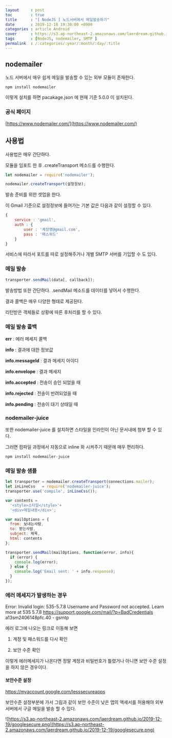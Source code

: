 ```yaml
---
layout     : post
toc        : true
title      : "[ NodeJS ] 노드서버에서 메일발송하기"
date       : 2019-12-18 19:30:00 +0900
categories : article Android
cover      : https://s3.ap-northeast-2.amazonaws.com/laerdream.github.io/cover/node.jpg
tags       : [NodeJS, nodemailer, SMTP ]
permalink  : /:categories/:year/:month/:day/:title
---
```



## nodemailer

노드 서버에서 매우 쉽게 메일을 발송할 수 있는 외부 모듈이 존재한다.

```javascript
npm install nodemailer
```

이렇게 설치를 하면 pacakage.json 에 현재 기준 5.0.0 이 설치된다.

### 공식 페이지
[https://www.nodemailer.com/](https://www.nodemailer.com/)

## 사용법

사용법은 매우 간단하다.

모듈을 임포트 한 후 .createTransport 메소드를 수행한다.

```javascript
let nodemailer = require('nodemailer');
```

```javascript
nodemailer.createTransport(설정정보);
```

발송 준비를 위한 셋업을 한다.

이 Gmail 기준으로 설정정보에 들어가는 기본 값은 다음과 같이 설정할 수 있다.

```javascript
{
    service : 'gmail',
    auth : {
        user : '계정명@gmail.com',
        pass : '패스워드'
    }
}
```

서비스에 따라서 포트를 따로 설정해주거나 개별 SMTP 서버를 기입할 수 도 있다.

### 메일 발송

```javascript
transporter.sendMail(data[, callback]);
```

발송방법 또한 간단하다. .sendMail 메소드를 데이터를 넣어서 수행한다.

결과 콜백은 매우 다양한 형태로 제공된다.

리턴받은 객체들로 상황에 따른 후처리를 할 수 있다.


### 메일 발송 콜백

**err** : 에러 메세지 콜백

**info** : 결과에 대한 정보값

**info.messageId** : 결과 메세지 아이디

**info.envelope** : 결과 메세지

**info.accepted** : 전송이 승인 되었을 때

**info.rejected** : 전송이 반려되었을 때

**info.pending** : 전송이 대기 상태일 때


### nodemailer-juice

또한 nodemailer-juice 를 설치하면 스타일을 인라인이 아닌 문서내에 첨부 할 수 있다.

그러면 컴파일 과정에서 자동으로 inline 화 시켜주기 때문에 매우 편리하다.

```javascript
npm install nodemailer-juice
```


### 메일 발송 샘플

```javascript
let transporter = nodemailer.createTransport(connections.mailer);
let inLineCss   = require('nodemailer-juice');
transporter.use('compile', inLineCss());

var contents =
  '<style>스타일</style>'+
  '<div>메일내용</div>';

var mailOptions = {
  from: 보내는사람,
  to: 받는사람,
  subject: 제목,
  html: contents
};

transporter.sendMail(mailOptions, function(error, info){
  if (error) {
    console.log(error);
  } else {
    console.log('Email sent: ' + info.response);
  }
});
```

### 에러 메세지가 발생하는 경우

Error: Invalid login: 535-5.7.8 Username and Password not accepted. Learn more at
535 5.7.8  https://support.google.com/mail/?p=BadCredentials a13sm2406148pfc.40 - gsmtp

에러 로그에 나오는 링크로 이동해 보면

1. 계정 및 패스워드를 다시 확인

2. 보안 수준 확인

이렇게 에러메세지가 나온다면 정말 계정과 비밀번호가 틀렸거나 아니면 보안 수준 설정을 하지 않은 경우이다.

#### 보안수준 설정
https://myaccount.google.com/lesssecureapps

보안수준 설정부분에 가서 그림과 같이 보안 수준이 낮은 앱의 액세서를 허용해야 외부 서버에서 구글 메일을 발송 할 수 있다.

![https://s3.ap-northeast-2.amazonaws.com/laerdream.github.io/2019-12-19/googlesecure.png](https://s3.ap-northeast-2.amazonaws.com/laerdream.github.io/2019-12-19/googlesecure.png)
